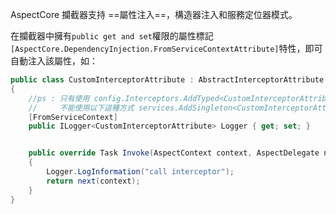 AspectCore 攔截器支持 ==屬性注入==，構造器注入和服務定位器模式。

在攔截器中擁有`public get and set`權限的屬性標記`[AspectCore.DependencyInjection.FromServiceContextAttribute]`特性，即可自動注入該屬性，如：

```csharp
public class CustomInterceptorAttribute : AbstractInterceptorAttribute 
{
    //ps : 只有使用 config.Interceptors.AddTyped<CustomInterceptorAttribute>(); 時，屬性注入才生效， 
    //     不能使用以下這種方式 services.AddSingleton<CustomInterceptorAttribute>(); + services.ConfigureDynamicProxy(config => { config.Interceptors.AddServiced<CustomInterceptorAttribute>(); });
    [FromServiceContext]
    public ILogger<CustomInterceptorAttribute> Logger { get; set; }


    public override Task Invoke(AspectContext context, AspectDelegate next)
    {
        Logger.LogInformation("call interceptor");
        return next(context);
    }
}
```